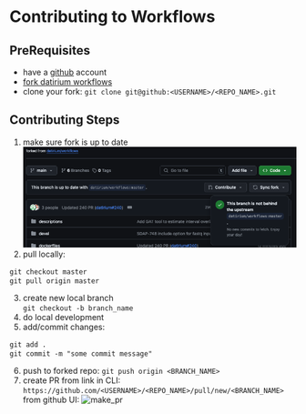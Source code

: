 # Contributing to Workflows



## PreRequisites
- have a [github](https://github.com/signup) account
- [fork datirium workflows](https://github.com/datirium/workflows/fork)
- clone your fork: ```git clone git@github:<USERNAME>/<REPO_NAME>.git```


## Contributing Steps

1. make sure fork is up to date
![fork_up_to_date](./images/fork_up_to_date.png)
2. pull locally: 
```
git checkout master
git pull origin master
```
3. create new local branch  
```git checkout -b branch_name```
4. do local development
5. add/commit changes:  
```
git add .
git commit -m "some commit message"
```
6. push to forked repo: ```git push origin <BRANCH_NAME>```
7. create PR 
from link in CLI: ```https://github.com/<USERNAME>/<REPO_NAME>/pull/new/<BRANCH_NAME>```
from github UI:
![make_pr](./images/make_pr.png)
